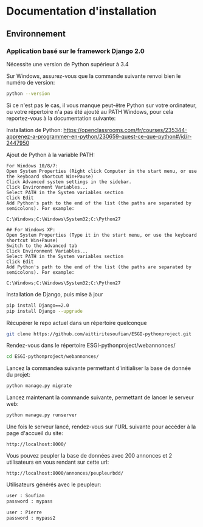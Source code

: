 # Documentation d'installation

## Environnement

### Application basé sur le framework Django 2.0

Nécessite une version de Python supérieur à 3.4

Sur Windows, assurez-vous que la commande suivante renvoi bien le numéro de version:

```bash
python --version
```

Si ce n'est pas le cas, il vous manque peut-être Python sur votre ordinateur, ou votre répertoire n'a pas été ajouté au PATH Windows, pour cela reportez-vous à la documentation suivante:

Installation de Python: https://openclassrooms.com/fr/courses/235344-apprenez-a-programmer-en-python/230659-quest-ce-que-python#/id/r-2447950

Ajout de Python à la variable PATH:
```
For Windows 10/8/7:
Open System Properties (Right click Computer in the start menu, or use the keyboard shortcut Win+Pause)
Click Advanced system settings in the sidebar.
Click Environment Variables...
Select PATH in the System variables section
Click Edit
Add Python's path to the end of the list (the paths are separated by semicolons). For example:

C:\Windows;C:\Windows\System32;C:\Python27

## For Windows XP:
Open System Properties (Type it in the start menu, or use the keyboard shortcut Win+Pause)
Switch to the Advanced tab
Click Environment Variables...
Select PATH in the System variables section
Click Edit
Add Python's path to the end of the list (the paths are separated by semicolons). For example:

C:\Windows;C:\Windows\System32;C:\Python27
```

Installation de Django, puis mise à jour

```bash
pip install Django==2.0
pip install Django --upgrade
```

Récupérer le repo actuel dans un répertoire quelconque

```bash
git clone https://github.com/aittiritesoufian/ESGI-pythonproject.git
```

Rendez-vous dans le répertoire ESGI-pythonproject/webannonces/
```bash
cd ESGI-pythonproject/webannonces/
```

Lancez la commandea suivante permettant d'initialiser la base de donnée du projet:
```bash
python manage.py migrate
```

Lancez maintenant la commande suivante, permettant de lancer le serveur web:
```bash
python manage.py runserver
```

Une fois le serveur lancé, rendez-vous sur l'URL suivante pour accéder à la page d'accueil du site:
```url
http://localhost:8000/
```

Vous pouvez peupler la base de données avec 200 annonces et 2 utilisateurs en vous rendant sur cette url:
```url
http://localhost:8000/annonces/peupleurbdd/
```

Utilisateurs générés avec le peupleur:
```bash
user : Soufian
password : mypass

user : Pierre
password : mypass2
```